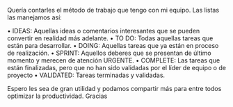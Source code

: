 Quería contarles el método de trabajo que tengo con mi equipo. Las listas las manejamos así:

• IDEAS: Aquellas ideas o comentarios interesantes que se pueden convertir en realidad más adelante.
• TO DO: Todas aquellas tareas que están para desarrollar.
• DOING: Aquellas tareas que ya están en proceso de realización.
• SPRINT: Aquellos deberes que se presentan de último momento y merecen de atención URGENTE.
• COMPLETE: Las tareas que están finalizadas, pero que no han sido validadas por el líder de equipo o de proyecto
• VALIDATED: Tareas terminadas y validadas.

Espero les sea de gran utilidad y podamos compartir más para entre todos optimizar la productividad.
Gracias